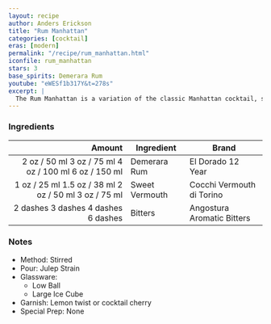 ```yaml
---
layout: recipe
author: Anders Erickson
title: "Rum Manhattan"
categories: [cocktail]
eras: [modern]
permalink: "/recipe/rum_manhattan.html"
iconfile: rum_manhattan
stars: 3
base_spirits: Demerara Rum
youtube: "eWESf1b317Y&t=278s"
excerpt: |
  The Rum Manhattan is a variation of the classic Manhattan cocktail, swapping out the traditional whiskey base for a flavorful rum.
---
```


### Ingredients

|   Amount | Ingredient     | Brand                      |
| -------: | -------------- | -------------------------- |
|     <span class="onex active">2 oz  / 50 ml</span> <span class="onehalfx">3 oz  / 75 ml</span> <span class="twox">4 oz  / 100 ml</span> <span class="threex">6 oz  / 150 ml</span>| Demerara Rum   | El Dorado 12 Year          |
|     <span class="onex active">1 oz  / 25 ml</span> <span class="onehalfx">1.5 oz  / 38 ml</span> <span class="twox">2 oz  / 50 ml</span> <span class="threex">3 oz  / 75 ml</span>| Sweet Vermouth | Cocchi Vermouth di Torino  |
| <span class="onex active">2 dashes</span> <span class="onehalfx">3 dashes</span> <span class="twox">4 dashes</span> <span class="threex">6 dashes</span>| Bitters        | Angostura Aromatic Bitters |

### Notes

- Method: Stirred
- Pour: Julep Strain
- Glassware:
  - Low Ball
  - Large Ice Cube
- Garnish: Lemon twist or cocktail cherry
- Special Prep: None
